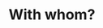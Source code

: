 ---
title: "With whom?"
layout: revealjs
description: "This description is included within meta-tags"
goal: ""
why:
  - Explanation 1
  - Explanation 2
  - Explanation 3
principles:
ppitfalls:
permalink: test
standardtime: 700

content:
  - center: sozinho  
    translation: "alone"
  - center: "com minha (irmã)"
    translation: "with my (sister)"
  - center: com um amigo  
    translation: "with a friend"
  - center: com um amigo meu  
    translation: "with a friend of mine"
  - center: com um grupo  
    translation: "with a group"
  - center: com colegas de sala  
    translation: "with classmates"
  - center: com colegas de trabalho
    translation: "with co-workers"
---